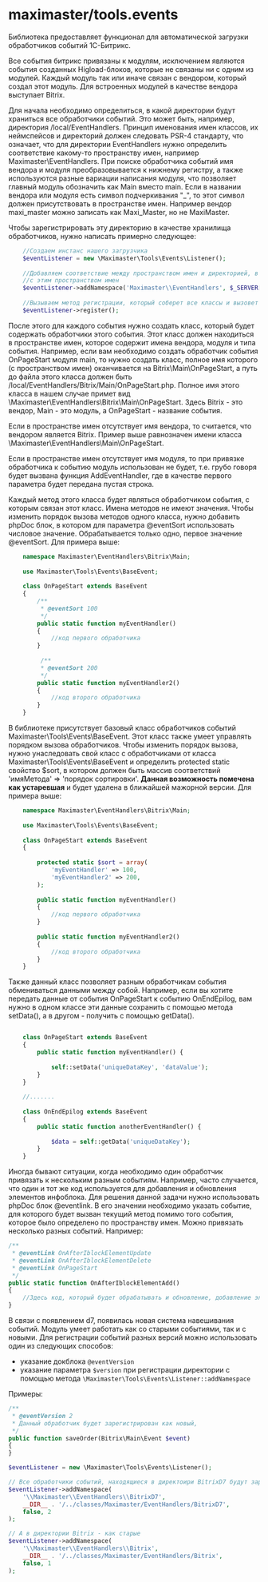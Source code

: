 # maximaster/tools.events

Библиотека предоставляет функционал для автоматической загрузки обработчиков событий 1С-Битрикс.

Все события битрикс привязаны к модулям, исключением являются события созданных Higload-блоков, которые не связаны ни с одним из модулей. Каждый модуль так или иначе связан с вендором, который создал этот модуль. Для встроенных модулей в качестве вендора выступает Bitrix.

Для начала необходимо определиться, в какой директории будут храниться все обработчики событий. Это может быть, например, директория /local/EventHandlers. Принцип именования имен классов, их неймспейсов и директорий должен следовать PSR-4 стандарту, что означает, что для директории EventHandlers нужно определить соответствие какому-то пространству имен, например Maximaster\EventHandlers. При поиске обработчика событий имя вендора и модуля преобразовывается к нижнему регистру, а также используются разные вариации написания модуля, что позволяет главный модуль обозначить как Main вместо main. 
Если в названии вендора или модуля есть символ подчеркивания "_", то этот символ должен присутствовать в пространстве имен. Например вендор maxi_master можно записать как Maxi_Master, но не MaxiMaster. 

Чтобы зарегистрировать эту директорию в качестве хранилища обработчиков, нужно написать примерно следующее:

```php
    //Создаем инстанс нашего загрузчика
    $eventListener = new \Maximaster\Tools\Events\Listener();
    
    //Добавляем соответствие между пространством имен и директорией, в которой будет производиться поиск обработчиков
    //с этим пространством имен
    $eventListener->addNamespace('Maximaster\\EventHandlers', $_SERVER['DOCUMENT_ROOT']. '/local/EventHandlers');
    
    //Вызываем метод регистрации, который соберет все классы и вызовет для всех функцию AddEventHandler
    $eventListener->register();
```

После этого для каждого события нужно создать класс, который будет содержать обработчики этого события. Этот класс должен находиться в пространстве имен, которое содержит имена вендора, модуля и типа события. Например, если вам необходимо создать обработчик события OnPageStart модуля main, то нужно создать класс, полное имя которого (с пространством имен) оканчивается на Bitrix\Main\OnPageStart, а путь до файла этого класса должен быть /local/EventHandlers/Bitrix/Main/OnPageStart.php. Полное имя этого класса в нашем случае примет вид \Maximaster\EventHandlers\Bitrix\Main\OnPageStart. Здесь Bitrix - это вендор, Main - это модуль, а OnPageStart - название события.

Если в пространстве имен отсутствует имя вендора, то считается, что вендором является Bitrix. Пример выше равнозначен имени класса \Maximaster\EventHandlers\Main\OnPageStart.

Если в пространстве имен отсутствует имя модуля, то при привязке обработчика к событию модуль использован не будет, т.е. грубо говоря будет вызвана функция AddEventHandler, где в качестве первого параметра будет передана пустая строка.

Каждый метод этого класса будет являться обработчиком события, с которым связан этот класс. Имена методов не имеют значения. Чтобы изменить порядок вызова методов одного класса, нужно добавить phpDoc блок, в котором для параметра @eventSort использовать числовое значение. Обрабатывается только одно, первое значение @eventSort. Для примера выше:


```php
    namespace Maximaster\EventHandlers\Bitrix\Main;
    
    use Maximaster\Tools\Events\BaseEvent;
    
    class OnPageStart extends BaseEvent
    {
        /**
         * @eventSort 100
         */
        public static function myEventHandler() 
        {
            //код первого обработчика
        }
        
         /**
         * @eventSort 200
         */
        public static function myEventHandler2() 
        {
            //код второго обработчика
        }
    }
```

В библиотеке присутствует базовый класс обработчиков событий Maximaster\Tools\Events\BaseEvent. 
Этот класс также умеет управлять порядком вызова обработчиков. Чтобы изменить порядок вызова, нужно унаследовать свой класс с обработчиками от класса Maximaster\Tools\Events\BaseEvent и определить protected static свойство $sort, в котором должен быть массив соответствий 'имяМетода' => 'порядок сортировки'. 
**Данная возможность помечена как устаревшая** и будет удалена в ближайшей мажорной версии.
Для примера выше:

```php
    namespace Maximaster\EventHandlers\Bitrix\Main;
    
    use Maximaster\Tools\Events\BaseEvent;
    
    class OnPageStart extends BaseEvent
    {
    
        protected static $sort = array(
            'myEventHandler' => 100,
            'myEventHandler2' => 200,
        );
        
        public static function myEventHandler() 
        {
            //код первого обработчика
        }
        
        public static function myEventHandler2() 
        {
            //код второго обработчика
        }
    }
```

Также данный класс позволяет разным обработчикам события обмениваться данными между собой. Например, если вы хотите передать данные от события OnPageStart к событию OnEndEpilog, вам нужно в одном классе эти данные сохранить с помощью метода setData(), а в другом - получить с помощью getData().

```php

    class OnPageStart extends BaseEvent
    {
        public static function myEventHandler() {
            
            self::setData('uniqueDataKey', 'dataValue');
        }        
    }
    
    //.......
    
    class OnEndEpilog extends BaseEvent
    {
        public static function anotherEventHandler() {
            
            $data = self::getData('uniqueDataKey');
        }        
    }
```

Иногда бывают ситуации, когда необходимо один обработчик привязать к нескольким разным событиям. Например, часто случается, что один и тот же код используется для добавления и обновления элементов инфоблока. Для решения данной задачи нужно использовать phpDoc блок @eventlink. В его значении необходимо указать событие, для которого будет вызван текущий метод помимо того события, которое было определено по пространству имен. Можно привязать несколько разных событий. 
Например:

```php
/**
 * @eventLink OnAfterIblockElementUpdate
 * @eventLink OnAfterIblockElementDelete
 * @eventLink OnPageStart
 */
public static function OnAfterIblockElementAdd()
{
    //Здесь код, который будет обрабатывать и обновление, добавление элемента инфоблока
}
```

В связи с появлением d7, появилась новая система навешивания событий. Модуль умеет работать как со старыми событиями, так и с новыми.
Для регистрации событий разных версий можно использовать один из следующих способов:
- указание докблока `@eventVersion`
- указание параметра `$version` при регистрации директории с помощью метода `\Maximaster\Tools\Events\Listener::addNamespace`

Примеры:

```php
/**
 * @eventVersion 2
 * Данный обработчик будет зарегистрирован как новый,
 */
public function saveOrder(Bitrix\Main\Event $event)
{
}
```

```php
$eventListener = new \Maximaster\Tools\Events\Listener();

// Все обработчики событий, находящиеся в директоири BitrixD7 будут зарегистрированы как новые
$eventListener->addNamespace(
    '\\Maximaster\\EventHandlers\\BitrixD7',
    __DIR__ . '/../classes/Maximaster/EventHandlers/BitrixD7',
    false, 2
);

// А в директории Bitrix - как старые
$eventListener->addNamespace(
    '\\Maximaster\\EventHandlers\\Bitrix',
    __DIR__ . '/../classes/Maximaster/EventHandlers/Bitrix',
    false, 1
);

```